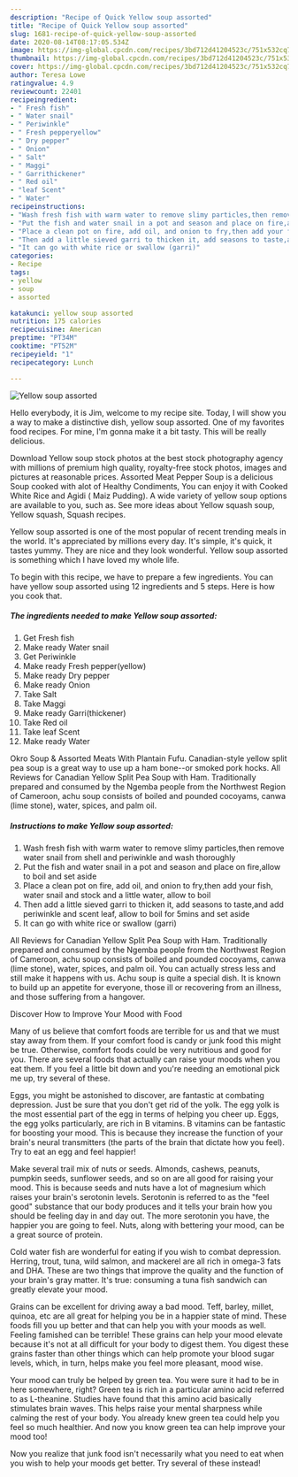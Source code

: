 ```yaml
---
description: "Recipe of Quick Yellow soup assorted"
title: "Recipe of Quick Yellow soup assorted"
slug: 1681-recipe-of-quick-yellow-soup-assorted
date: 2020-08-14T08:17:05.534Z
image: https://img-global.cpcdn.com/recipes/3bd712d41204523c/751x532cq70/yellow-soup-assorted-recipe-main-photo.jpg
thumbnail: https://img-global.cpcdn.com/recipes/3bd712d41204523c/751x532cq70/yellow-soup-assorted-recipe-main-photo.jpg
cover: https://img-global.cpcdn.com/recipes/3bd712d41204523c/751x532cq70/yellow-soup-assorted-recipe-main-photo.jpg
author: Teresa Lowe
ratingvalue: 4.9
reviewcount: 22401
recipeingredient:
- " Fresh fish"
- " Water snail"
- " Periwinkle"
- " Fresh pepperyellow"
- " Dry pepper"
- " Onion"
- " Salt"
- " Maggi"
- " Garrithickener"
- " Red oil"
- "leaf Scent"
- " Water"
recipeinstructions:
- "Wash fresh fish with warm water to remove slimy particles,then remove water snail from shell and periwinkle and wash thoroughly"
- "Put the fish and water snail in a pot and season and place on fire,allow to boil and set aside"
- "Place a clean pot on fire, add oil, and onion to fry,then add your fish, water snail and stock and a little water, allow to boil"
- "Then add a little sieved garri to thicken it, add seasons to taste,and add periwinkle and scent leaf, allow to boil for 5mins and set aside"
- "It can go with white rice or swallow (garri)"
categories:
- Recipe
tags:
- yellow
- soup
- assorted

katakunci: yellow soup assorted 
nutrition: 175 calories
recipecuisine: American
preptime: "PT34M"
cooktime: "PT52M"
recipeyield: "1"
recipecategory: Lunch

---
```



![Yellow soup assorted](https://img-global.cpcdn.com/recipes/3bd712d41204523c/751x532cq70/yellow-soup-assorted-recipe-main-photo.jpg)

Hello everybody, it is Jim, welcome to my recipe site. Today, I will show you a way to make a distinctive dish, yellow soup assorted. One of my favorites food recipes. For mine, I'm gonna make it a bit tasty. This will be really delicious.

Download Yellow soup stock photos at the best stock photography agency with millions of premium high quality, royalty-free stock photos, images and pictures at reasonable prices. Assorted Meat Pepper Soup is a delicious Soup cooked with alot of Healthy Condiments, You can enjoy it with Cooked White Rice and Agidi ( Maiz Pudding). A wide variety of yellow soup options are available to you, such as. See more ideas about Yellow squash soup, Yellow squash, Squash recipes.

Yellow soup assorted is one of the most popular of recent trending meals in the world. It's appreciated by millions every day. It's simple, it's quick, it tastes yummy. They are nice and they look wonderful. Yellow soup assorted is something which I have loved my whole life.


To begin with this recipe, we have to prepare a few ingredients. You can have yellow soup assorted using 12 ingredients and 5 steps. Here is how you cook that.

<!--inarticleads1-->

##### The ingredients needed to make Yellow soup assorted:

1. Get  Fresh fish
1. Make ready  Water snail
1. Get  Periwinkle
1. Make ready  Fresh pepper(yellow)
1. Make ready  Dry pepper
1. Make ready  Onion
1. Take  Salt
1. Take  Maggi
1. Make ready  Garri(thickener)
1. Take  Red oil
1. Take leaf Scent
1. Make ready  Water


Okro Soup &amp; Assorted Meats With Plantain Fufu. Canadian-style yellow split pea soup is a great way to use up a ham bone--or smoked pork hocks. All Reviews for Canadian Yellow Split Pea Soup with Ham. Traditionally prepared and consumed by the Ngemba people from the Northwest Region of Cameroon, achu soup consists of boiled and pounded cocoyams, canwa (lime stone), water, spices, and palm oil. 

<!--inarticleads2-->

##### Instructions to make Yellow soup assorted:

1. Wash fresh fish with warm water to remove slimy particles,then remove water snail from shell and periwinkle and wash thoroughly
1. Put the fish and water snail in a pot and season and place on fire,allow to boil and set aside
1. Place a clean pot on fire, add oil, and onion to fry,then add your fish, water snail and stock and a little water, allow to boil
1. Then add a little sieved garri to thicken it, add seasons to taste,and add periwinkle and scent leaf, allow to boil for 5mins and set aside
1. It can go with white rice or swallow (garri)


All Reviews for Canadian Yellow Split Pea Soup with Ham. Traditionally prepared and consumed by the Ngemba people from the Northwest Region of Cameroon, achu soup consists of boiled and pounded cocoyams, canwa (lime stone), water, spices, and palm oil. You can actually stress less and still make it happens with us. Achu soup is quite a special dish. It is known to build up an appetite for everyone, those ill or recovering from an illness, and those suffering from a hangover. 

Discover How to Improve Your Mood with Food


Many of us believe that comfort foods are terrible for us and that we must stay away from them. If your comfort food is candy or junk food this might be true. Otherwise, comfort foods could be very nutritious and good for you. There are several foods that actually can raise your moods when you eat them. If you feel a little bit down and you're needing an emotional pick me up, try several of these.

Eggs, you might be astonished to discover, are fantastic at combating depression. Just be sure that you don't get rid of the yolk. The egg yolk is the most essential part of the egg in terms of helping you cheer up. Eggs, the egg yolks particularly, are rich in B vitamins. B vitamins can be fantastic for boosting your mood. This is because they increase the function of your brain's neural transmitters (the parts of the brain that dictate how you feel). Try to eat an egg and feel happier!

Make several trail mix of nuts or seeds. Almonds, cashews, peanuts, pumpkin seeds, sunflower seeds, and so on are all good for raising your mood. This is because seeds and nuts have a lot of magnesium which raises your brain's serotonin levels. Serotonin is referred to as the "feel good" substance that our body produces and it tells your brain how you should be feeling day in and day out. The more serotonin you have, the happier you are going to feel. Nuts, along with bettering your mood, can be a great source of protein.

Cold water fish are wonderful for eating if you wish to combat depression. Herring, trout, tuna, wild salmon, and mackerel are all rich in omega-3 fats and DHA. These are two things that improve the quality and the function of your brain's gray matter. It's true: consuming a tuna fish sandwich can greatly elevate your mood. 

Grains can be excellent for driving away a bad mood. Teff, barley, millet, quinoa, etc are all great for helping you be in a happier state of mind. These foods fill you up better and that can help you with your moods as well. Feeling famished can be terrible! These grains can help your mood elevate because it's not at all difficult for your body to digest them. You digest these grains faster than other things which can help promote your blood sugar levels, which, in turn, helps make you feel more pleasant, mood wise.

Your mood can truly be helped by green tea. You were sure it had to be in here somewhere, right? Green tea is rich in a particular amino acid referred to as L-theanine. Studies have found that this amino acid basically stimulates brain waves. This helps raise your mental sharpness while calming the rest of your body. You already knew green tea could help you feel so much healthier. And now you know green tea can help improve your mood too!

Now you realize that junk food isn't necessarily what you need to eat when you wish to help your moods get better. Try several of these instead!

